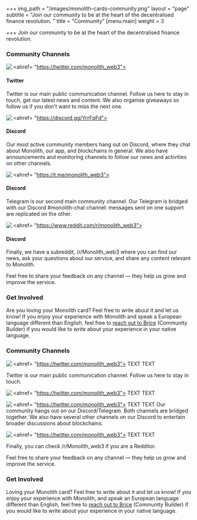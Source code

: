 +++
img_path = "/images/monolith-cards-community.png"
layout = "page"
subtitle = "Join our community to be at the heart of the decentralised finance revolution. "
title = "Community"
[menu.main]
weight = 3

+++
Join our community to be at the heart of the decentralised finance revolution. 

### Community Channels

<ahref= "https://twitter.com/monolith_web3"><img src="/images/twitter.png" align = "left"></img></a> <h4 href= "https://twitter.com/monolith_web3">Twitter</h4> Twitter is our main public communication channel. Follow us here to stay in touch, get our latest news and content. We also organise giveaways so follow us if you don't want to miss the next one.

<ahref= "https://discord.gg/YrrFpFd"><img src="/images/discord.png" align = "left"></img> <h4>Discord</h4></a> Our most active community members hang out on Discord, where they chat about Monolith, our app, and blockchains in general. We also have announcements and monitoring channels to follow our news and activities on other channels.

<ahref= "https://t.me/monolith_web3"><img src="/images/telegram.png" align = "left"></img></a> <h4>Discord</h4> Telegram is our second main community channel. Our Telegram is bridged with our Discord #monolith-chat channel: messages sent on one support are replicated on the other.

<ahref= "https://www.reddit.com/r/monolith_web3"><img src="/images/reddit.png" align = "left"></img> <h4>Discord</h4></a> Finally, we have a subreddit, /r/Monolith_web3 where you can find our news, ask your questions about our service, and share any content relevant to Monolith.

Feel free to share your feedback on any channel — they help us grow and improve the service.

### Get Involved

Are you loving your Monolith card? Feel free to write about it and let us know! If you enjoy your experience with Monolith and speak a European language different than English, feel free to [reach out to Brice](mailto:brice@monolith.xyz) (Community Builder) if you would like to write about your experience in your native language.

### Community Channels


<ahref= "https://twitter.com/monolith_web3"><img src="/images/discord.png" align = "left"></img></a> TEXT TEXT

Twitter is our main public communication channel. Follow us here to stay in touch.

<ahref= "https://twitter.com/monolith_web3"><img src="/images/discord.png" align = "left"></img></a> TEXT TEXT

<ahref= "https://twitter.com/monolith_web3"><img src="/images/discord.png" align = "left"></img></a> TEXT TEXT
Our community hangs out on our Discord/Telegram. Both channels are bridged together. We also have several other channels on our Discord to entertain broader discussions about blockchains.

<ahref= "https://twitter.com/monolith_web3"><img src="/images/discord.png" align = "left"></img></a> TEXT TEXT

Finally, you can check /r/Monolith_web3 if you are a Redditor.

Feel free to share your feedback on any channel — they help us grow and improve the service.

### Get Involved

Loving your Monolith card? Feel free to write about it and let us know! If you enjoy your experience with Monolith, and speak an European language different than English, feel free to [reach out to Brice](mailto:brice@monolith.xyz) (Community Builder) if you would like to write about your experience in your native language.